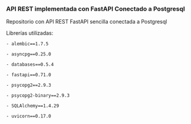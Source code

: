 ### API REST implementada con FastAPI Conectado a Postgresql

Repositorio con API REST FastAPI sencilla conectada a Postgresql

Librerías utilizadas:


    - alembic==1.7.5

    - asyncpg==0.25.0

    - databases==0.5.4

    - fastapi==0.71.0

    - psycopg2==2.9.3

    - psycopg2-binary==2.9.3

    - SQLAlchemy==1.4.29

    - uvicorn==0.17.0
    